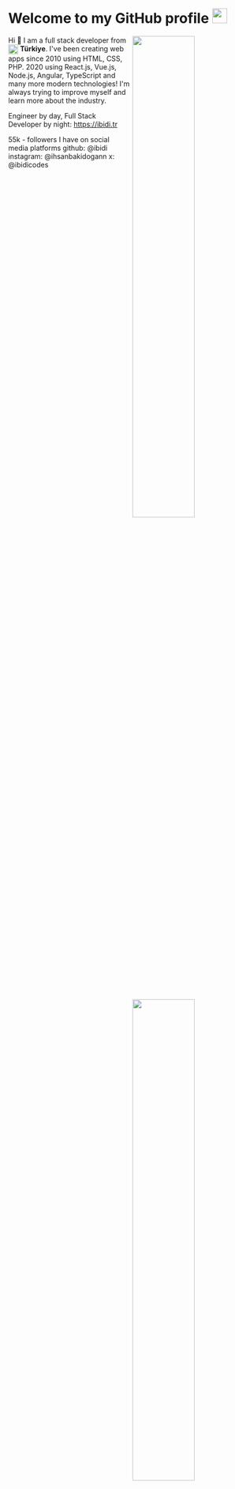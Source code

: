 <h1>Welcome to my GitHub profile <img src="https://media.giphy.com/media/Q7LHmoFwVP6Yc1swZs/giphy.gif" height="30px"></h1>

<img width="50%" align="right" src="https://github-readme-stats.vercel.app/api?username=ibidi&count_private=true&show_icons=true&theme=dark&hide_border=true&include_all_commits=true">
<img width="50%" height="1px" align="right" src="https://i.imgur.com/DkKayja.png">
<img width="50%" align="right" src="https://github-readme-stats.vercel.app/api/top-langs/?username=ibidi&theme=dark&hide_border=true&layout=compact">

Hi 👋 I am a full stack developer from <img width="20" height="20" align="center" src="https://i.imgur.com/ff547ZT.png"> **Türkiye**. I've been creating web apps since 2010 using HTML, CSS, PHP. 2020 using React.js, Vue.js, Node.js, Angular, TypeScript and many more modern technologies! I'm always trying to improve myself and learn more about the industry.

Engineer by day, Full Stack Developer by night: https://ibidi.tr

55k - followers I have on social media platforms
github: @ibidi
instagram: @ihsanbakidogann
x: @ibidicodes
